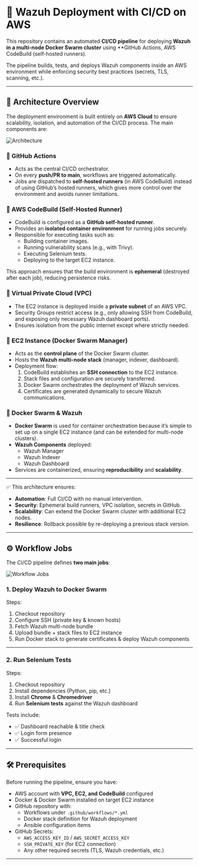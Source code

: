 # 🚀 Wazuh Deployment with CI/CD on AWS

This repository contains an automated **CI/CD pipeline** for deploying **Wazuh in a multi-node Docker Swarm cluster** using **GitHub Actions, AWS CodeBuild (self-hosted runners).  

The pipeline builds, tests, and deploys Wazuh components inside an AWS environment while enforcing security best practices (secrets, TLS, scanning, etc.).

---

## 📌 Architecture Overview

The deployment environment is built entirely on **AWS Cloud** to ensure scalability, isolation, and automation of the CI/CD process. The main components are:

![Architecture](./docs/architecture.png)  
<!-- Replace with the correct relative path to your first diagram -->

### 🔹 GitHub Actions
- Acts as the central CI/CD orchestrator.
- On every **push/PR to main**, workflows are triggered automatically.
- Jobs are dispatched to **self-hosted runners** (in AWS CodeBuild) instead of using GitHub’s hosted runners, which gives more control over the environment and avoids runner limitations.

### 🔹 AWS CodeBuild (Self-Hosted Runner)
- CodeBuild is configured as a **GitHub self-hosted runner**.
- Provides an **isolated container environment** for running jobs securely.
- Responsible for executing tasks such as:
  - Building container images.
  - Running vulnerability scans (e.g., with Trivy).
  - Executing Selenium tests.
  - Deploying to the target EC2 instance.

This approach ensures that the build environment is **ephemeral** (destroyed after each job), reducing persistence risks.

### 🔹 Virtual Private Cloud (VPC)
- The EC2 instance is deployed inside a **private subnet** of an AWS VPC.
- Security Groups restrict access (e.g., only allowing SSH from CodeBuild, and exposing only necessary Wazuh dashboard ports).
- Ensures isolation from the public internet except where strictly needed.

### 🔹 EC2 Instance (Docker Swarm Manager)
- Acts as the **control plane** of the Docker Swarm cluster.
- Hosts the **Wazuh multi-node stack** (manager, indexer, dashboard).
- Deployment flow:
  1. CodeBuild establishes an **SSH connection** to the EC2 instance.
  2. Stack files and configuration are securely transferred.
  3. Docker Swarm orchestrates the deployment of Wazuh services.
  4. Certificates are generated dynamically to secure Wazuh communications.

### 🔹 Docker Swarm & Wazuh
- **Docker Swarm** is used for container orchestration because it’s simple to set up on a single EC2 instance (and can be extended for multi-node clusters).
- **Wazuh Components** deployed:
  - Wazuh Manager
  - Wazuh Indexer
  - Wazuh Dashboard
- Services are containerized, ensuring **reproducibility** and **scalability**.

---

✅ This architecture ensures:  
- **Automation**: Full CI/CD with no manual intervention.  
- **Security**: Ephemeral build runners, VPC isolation, secrets in GitHub.  
- **Scalability**: Can extend the Docker Swarm cluster with additional EC2 nodes.  
- **Resilience**: Rollback possible by re-deploying a previous stack version.  

---

## ⚙️ Workflow Jobs

The CI/CD pipeline defines **two main jobs**:

![Workflow Jobs](./docs/workflow.png)  
<!-- Replace with the correct relative path to your second diagram -->

### 1. **Deploy Wazuh to Docker Swarm**
Steps:
1. Checkout repository  
2. Configure SSH (private key & known hosts)  
3. Fetch Wazuh multi-node bundle  
4. Upload bundle + stack files to EC2 instance  
5. Run Docker stack to generate certificates & deploy Wazuh components  

---

### 2. **Run Selenium Tests**
Steps:
1. Checkout repository  
2. Install dependencies (Python, pip, etc.)  
3. Install **Chrome** & **Chromedriver**  
4. Run **Selenium tests** against the Wazuh dashboard  

Tests include:  
- ✅ Dashboard reachable & title check  
- ✅ Login form presence  
- ✅ Successful login  

---

## 🛠️ Prerequisites
Before running the pipeline, ensure you have:  
- AWS account with **VPC, EC2, and CodeBuild** configured  
- Docker & Docker Swarm installed on target EC2 instance  
- GitHub repository with:  
  - Workflows under `.github/workflows/*.yml`  
  - Docker stack definition for Wazuh deployment  
  - Ansible configuration items  
- GitHub Secrets:  
  - `AWS_ACCESS_KEY_ID` / `AWS_SECRET_ACCESS_KEY`  
  - `SSH_PRIVATE_KEY` (for EC2 connection)  
  - Any other required secrets (TLS, Wazuh credentials, etc.)  

---

